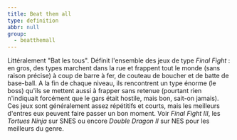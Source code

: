 ```yaml
---
title: Beat them all
type: definition
abbr: null
group:
  - beatthemall
---
```

Littéralement "Bat les tous". Définit l'ensemble des jeux de type _Final Fight_ : en gros, des types marchent dans la rue et frappent tout le monde (sans raison précise) à coup de barre à fer, de couteau de boucher et de batte de base-ball. A la fin de chaque niveau, ils rencontrent un type énorme (le boss) qu'ils se mettent aussi à frapper sans retenue (pourtant rien n'indiquait forcément que le gars était hostile, mais bon, sait-on jamais). Ces jeux sont généralement assez répétitifs et courts, mais les meilleurs d'entres eux peuvent faire passer un bon moment. Voir _Final Fight III_, les _Tortues Ninja_ sur SNES ou encore _Double Dragon II_ sur NES pour les meilleurs du genre.
